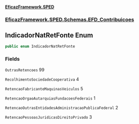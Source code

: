 #### [EficazFramework.SPED](EficazFrameworkSPED.md 'EficazFramework SPED')
### [EficazFramework.SPED.Schemas.EFD_Contribuicoes](EficazFramework.SPED.Schemas.EFD_Contribuicoes.md 'EficazFramework.SPED.Schemas.EFD_Contribuicoes')

## IndicadorNatRetFonte Enum

```csharp
public enum IndicadorNatRetFonte
```
### Fields

<a name='EficazFramework.SPED.Schemas.EFD_Contribuicoes.IndicadorNatRetFonte.OutrasRetencoes'></a>

`OutrasRetencoes` 99

<a name='EficazFramework.SPED.Schemas.EFD_Contribuicoes.IndicadorNatRetFonte.RecolhimentoSociedadeCooperativa'></a>

`RecolhimentoSociedadeCooperativa` 4

<a name='EficazFramework.SPED.Schemas.EFD_Contribuicoes.IndicadorNatRetFonte.RetencaoFabricanteMaquinasVeiculos'></a>

`RetencaoFabricanteMaquinasVeiculos` 5

<a name='EficazFramework.SPED.Schemas.EFD_Contribuicoes.IndicadorNatRetFonte.RetencaoOrgaoAutarquiasFundacoesFederais'></a>

`RetencaoOrgaoAutarquiasFundacoesFederais` 1

<a name='EficazFramework.SPED.Schemas.EFD_Contribuicoes.IndicadorNatRetFonte.RetencaoOutrasEntidadesAdministracaoPublicaFederal'></a>

`RetencaoOutrasEntidadesAdministracaoPublicaFederal` 2

<a name='EficazFramework.SPED.Schemas.EFD_Contribuicoes.IndicadorNatRetFonte.RetencaoPessoasJuridicasDireitoPrivado'></a>

`RetencaoPessoasJuridicasDireitoPrivado` 3